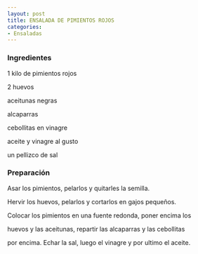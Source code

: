 ```yaml
---
layout: post
title: ENSALADA DE PIMIENTOS ROJOS
categories:
- Ensaladas
---
```

<h3>Ingredientes</h3>
1 kilo de pimientos rojos

2 huevos

aceitunas negras

alcaparras

cebollitas en vinagre

aceite y vinagre al gusto

un pellizco de sal

<h3>Preparación</h3>
Asar los pimientos, pelarlos y quitarles la semilla.

Hervir los huevos, pelarlos y cortarlos en gajos pequeños.

Colocar los pimientos en una fuente redonda, poner encima los

huevos y las aceitunas, repartir las alcaparras y las cebollitas

por encima. Echar la sal, luego el vinagre y por ultimo el aceite.